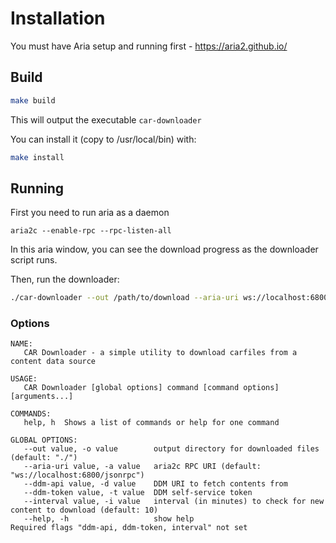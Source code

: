 
# Installation

You must have Aria setup and running first - https://aria2.github.io/


## Build
```bash
make build
```

This will output the executable `car-downloader`

You can install it (copy to /usr/local/bin) with:

```bash
make install
```


## Running
First you need to run aria as a daemon

```
aria2c --enable-rpc --rpc-listen-all
```

In this aria window, you can see the download progress as the downloader script runs. 


Then, run the downloader:

```bash
./car-downloader --out /path/to/download --aria-uri ws://localhost:6800/jsonrpc --ddm-api https://delta-dm.estuary.tech --ddm-token <token>
```

### Options
```
NAME:
   CAR Downloader - a simple utility to download carfiles from a content data source

USAGE:
   CAR Downloader [global options] command [command options] [arguments...]

COMMANDS:
   help, h  Shows a list of commands or help for one command

GLOBAL OPTIONS:
   --out value, -o value        output directory for downloaded files (default: "./")
   --aria-uri value, -a value   aria2c RPC URI (default: "ws://localhost:6800/jsonrpc")
   --ddm-api value, -d value    DDM URI to fetch contents from
   --ddm-token value, -t value  DDM self-service token
   --interval value, -i value   interval (in minutes) to check for new content to download (default: 10)
   --help, -h                   show help
Required flags "ddm-api, ddm-token, interval" not set
```


